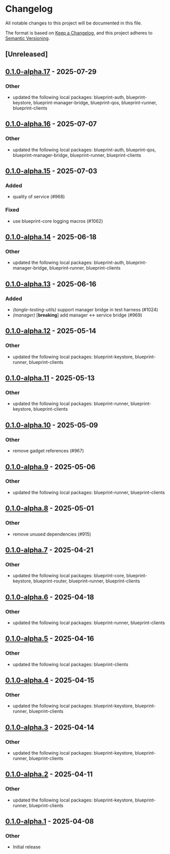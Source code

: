 # Changelog

All notable changes to this project will be documented in this file.

The format is based on [Keep a Changelog](https://keepachangelog.com/en/1.0.0/),
and this project adheres to [Semantic Versioning](https://semver.org/spec/v2.0.0.html).

## [Unreleased]

## [0.1.0-alpha.17](https://github.com/tangle-network/blueprint/compare/blueprint-core-testing-utils-v0.1.0-alpha.16...blueprint-core-testing-utils-v0.1.0-alpha.17) - 2025-07-29

### Other

- updated the following local packages: blueprint-auth, blueprint-keystore, blueprint-manager-bridge, blueprint-qos, blueprint-runner, blueprint-clients

## [0.1.0-alpha.16](https://github.com/tangle-network/blueprint/compare/blueprint-core-testing-utils-v0.1.0-alpha.15...blueprint-core-testing-utils-v0.1.0-alpha.16) - 2025-07-07

### Other

- updated the following local packages: blueprint-auth, blueprint-qos, blueprint-manager-bridge, blueprint-runner, blueprint-clients

## [0.1.0-alpha.15](https://github.com/tangle-network/blueprint/compare/blueprint-core-testing-utils-v0.1.0-alpha.14...blueprint-core-testing-utils-v0.1.0-alpha.15) - 2025-07-03

### Added

- quality of service (#968)

### Fixed

- use blueprint-core logging macros (#1062)

## [0.1.0-alpha.14](https://github.com/tangle-network/blueprint/compare/blueprint-core-testing-utils-v0.1.0-alpha.13...blueprint-core-testing-utils-v0.1.0-alpha.14) - 2025-06-18

### Other

- updated the following local packages: blueprint-auth, blueprint-manager-bridge, blueprint-runner, blueprint-clients

## [0.1.0-alpha.13](https://github.com/tangle-network/blueprint/compare/blueprint-core-testing-utils-v0.1.0-alpha.12...blueprint-core-testing-utils-v0.1.0-alpha.13) - 2025-06-16

### Added

- *(tangle-testing-utils)* support manager bridge in test harness (#1024)
- *(manager)* [**breaking**] add manager <-> service bridge (#969)

## [0.1.0-alpha.12](https://github.com/tangle-network/blueprint/compare/blueprint-core-testing-utils-v0.1.0-alpha.11...blueprint-core-testing-utils-v0.1.0-alpha.12) - 2025-05-14

### Other

- updated the following local packages: blueprint-keystore, blueprint-runner, blueprint-clients

## [0.1.0-alpha.11](https://github.com/tangle-network/blueprint/compare/blueprint-core-testing-utils-v0.1.0-alpha.10...blueprint-core-testing-utils-v0.1.0-alpha.11) - 2025-05-13

### Other

- updated the following local packages: blueprint-runner, blueprint-keystore, blueprint-clients

## [0.1.0-alpha.10](https://github.com/tangle-network/blueprint/compare/blueprint-core-testing-utils-v0.1.0-alpha.9...blueprint-core-testing-utils-v0.1.0-alpha.10) - 2025-05-09

### Other

- remove gadget references (#967)

## [0.1.0-alpha.9](https://github.com/tangle-network/blueprint/compare/blueprint-core-testing-utils-v0.1.0-alpha.8...blueprint-core-testing-utils-v0.1.0-alpha.9) - 2025-05-06

### Other

- updated the following local packages: blueprint-runner, blueprint-clients

## [0.1.0-alpha.8](https://github.com/tangle-network/blueprint/compare/blueprint-core-testing-utils-v0.1.0-alpha.7...blueprint-core-testing-utils-v0.1.0-alpha.8) - 2025-05-01

### Other

- remove unused dependencies (#915)

## [0.1.0-alpha.7](https://github.com/tangle-network/blueprint/compare/blueprint-core-testing-utils-v0.1.0-alpha.6...blueprint-core-testing-utils-v0.1.0-alpha.7) - 2025-04-21

### Other

- updated the following local packages: blueprint-core, blueprint-keystore, blueprint-router, blueprint-runner, blueprint-clients

## [0.1.0-alpha.6](https://github.com/tangle-network/blueprint/compare/blueprint-core-testing-utils-v0.1.0-alpha.5...blueprint-core-testing-utils-v0.1.0-alpha.6) - 2025-04-18

### Other

- updated the following local packages: blueprint-runner, blueprint-clients

## [0.1.0-alpha.5](https://github.com/tangle-network/blueprint/compare/blueprint-core-testing-utils-v0.1.0-alpha.4...blueprint-core-testing-utils-v0.1.0-alpha.5) - 2025-04-16

### Other

- updated the following local packages: blueprint-clients

## [0.1.0-alpha.4](https://github.com/tangle-network/blueprint/compare/blueprint-core-testing-utils-v0.1.0-alpha.3...blueprint-core-testing-utils-v0.1.0-alpha.4) - 2025-04-15

### Other

- updated the following local packages: blueprint-keystore, blueprint-runner, blueprint-clients

## [0.1.0-alpha.3](https://github.com/tangle-network/blueprint/compare/blueprint-core-testing-utils-v0.1.0-alpha.2...blueprint-core-testing-utils-v0.1.0-alpha.3) - 2025-04-14

### Other

- updated the following local packages: blueprint-keystore, blueprint-runner, blueprint-clients

## [0.1.0-alpha.2](https://github.com/tangle-network/blueprint/compare/blueprint-core-testing-utils-v0.1.0-alpha.1...blueprint-core-testing-utils-v0.1.0-alpha.2) - 2025-04-11

### Other

- updated the following local packages: blueprint-keystore, blueprint-runner, blueprint-clients

## [0.1.0-alpha.1](https://github.com/tangle-network/blueprint/releases/tag/blueprint-core-testing-utils-v0.1.0-alpha.1) - 2025-04-08

### Other

- Initial release
